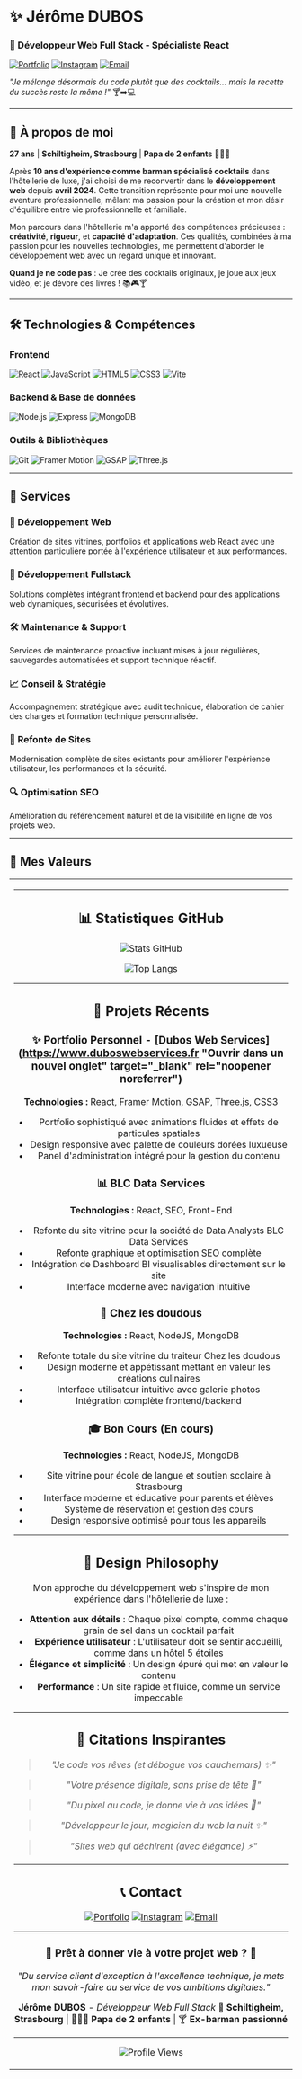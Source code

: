 # ✨ Jérôme DUBOS

### 🌟 Développeur Web Full Stack - Spécialiste React

<a href="https://www.duboswebservices.fr" target="_blank" rel="noopener noreferrer"><img src="https://img.shields.io/badge/Portfolio-Visitez%20mon%20site-212121?style=for-the-badge&logo=react&logoColor=#d4b15f" alt="Portfolio"></a>
<a href="https://www.instagram.com/duboswebservices/" target="_blank" rel="noopener noreferrer"><img src="https://img.shields.io/badge/Instagram-@duboswebservices-E4405F?style=for-the-badge&logo=instagram&logoColor=white" alt="Instagram"></a>
<a href="mailto:contact@duboswebservices.fr"><img src="https://img.shields.io/badge/Email-Contactez%20moi-d4b15f?style=for-the-badge&logo=gmail&logoColor=white" alt="Email"></a>

_"Je mélange désormais du code plutôt que des cocktails... mais la recette du succès reste la même !"_ 🍸➡️💻

</div>

---

## 🚀 À propos de moi

**27 ans** | **Schiltigheim, Strasbourg** | **Papa de 2 enfants** 👨‍👧‍👦

Après **10 ans d'expérience comme barman spécialisé cocktails** dans l'hôtellerie de luxe, j'ai choisi de me reconvertir dans le **développement web** depuis **avril 2024**. Cette transition représente pour moi une nouvelle aventure professionnelle, mêlant ma passion pour la création et mon désir d'équilibre entre vie professionnelle et familiale.

Mon parcours dans l'hôtellerie m'a apporté des compétences précieuses : **créativité**, **rigueur**, et **capacité d'adaptation**. Ces qualités, combinées à ma passion pour les nouvelles technologies, me permettent d'aborder le développement web avec un regard unique et innovant.

**Quand je ne code pas** : Je crée des cocktails originaux, je joue aux jeux vidéo, et je dévore des livres ! 📚🎮🍸

---

## 🛠️ Technologies & Compétences

### Frontend

![React](https://img.shields.io/badge/React-19.0.0-61DAFB?style=for-the-badge&logo=react&logoColor=black)
![JavaScript](https://img.shields.io/badge/JavaScript-ES6+-F7DF1E?style=for-the-badge&logo=javascript&logoColor=black)
![HTML5](https://img.shields.io/badge/HTML5-E34F26?style=for-the-badge&logo=html5&logoColor=white)
![CSS3](https://img.shields.io/badge/CSS3-1572B6?style=for-the-badge&logo=css3&logoColor=white)
![Vite](https://img.shields.io/badge/Vite-6.2.0-646CFF?style=for-the-badge&logo=vite&logoColor=white)

### Backend & Base de données

![Node.js](https://img.shields.io/badge/Node.js-339933?style=for-the-badge&logo=node.js&logoColor=white)
![Express](https://img.shields.io/badge/Express-000000?style=for-the-badge&logo=express&logoColor=white)
![MongoDB](https://img.shields.io/badge/MongoDB-47A248?style=for-the-badge&logo=mongodb&logoColor=white)

### Outils & Bibliothèques

![Git](https://img.shields.io/badge/Git-F05032?style=for-the-badge&logo=git&logoColor=white)
![Framer Motion](https://img.shields.io/badge/Framer%20Motion-0055FF?style=for-the-badge&logo=framer&logoColor=white)
![GSAP](https://img.shields.io/badge/GSAP-88CE02?style=for-the-badge&logo=greensock&logoColor=white)
![Three.js](https://img.shields.io/badge/Three.js-000000?style=for-the-badge&logo=three.js&logoColor=white)

---

## 💼 Services

### 🎨 Développement Web

Création de sites vitrines, portfolios et applications web React avec une attention particulière portée à l'expérience utilisateur et aux performances.

### 🔧 Développement Fullstack

Solutions complètes intégrant frontend et backend pour des applications web dynamiques, sécurisées et évolutives.

### 🛠️ Maintenance & Support

Services de maintenance proactive incluant mises à jour régulières, sauvegardes automatisées et support technique réactif.

### 📈 Conseil & Stratégie

Accompagnement stratégique avec audit technique, élaboration de cahier des charges et formation technique personnalisée.

### 🔄 Refonte de Sites

Modernisation complète de sites existants pour améliorer l'expérience utilisateur, les performances et la sécurité.

### 🔍 Optimisation SEO

Amélioration du référencement naturel et de la visibilité en ligne de vos projets web.

---

## 🌟 Mes Valeurs

<table>
<tr>
<td align="center" width="25%">

---

## 📊 Statistiques GitHub

<div align="center">

![Stats GitHub](https://github-readme-stats.vercel.app/api?username=Jerome-Dubos&show_icons=true&theme=dark&hide_border=true&bg_color=0a0a0a&title_color=d4b15f&text_color=ffffff&icon_color=d4b15f)

![Top Langs](https://github-readme-stats.vercel.app/api/top-langs/?username=Jerome-Dubos&layout=compact&theme=dark&hide_border=true&bg_color=0a0a0a&title_color=d4b15f&text_color=ffffff&icon_color=d4b15f)

</div>

---

## 🎯 Projets Récents

### ✨ Portfolio Personnel - [Dubos Web Services](https://www.duboswebservices.fr "Ouvrir dans un nouvel onglet" target="_blank" rel="noopener noreferrer")

**Technologies :** React, Framer Motion, GSAP, Three.js, CSS3

- Portfolio sophistiqué avec animations fluides et effets de particules spatiales
- Design responsive avec palette de couleurs dorées luxueuse
- Panel d'administration intégré pour la gestion du contenu

### 📊 BLC Data Services

**Technologies :** React, SEO, Front-End

- Refonte du site vitrine pour la société de Data Analysts BLC Data Services
- Refonte graphique et optimisation SEO complète
- Intégration de Dashboard BI visualisables directement sur le site
- Interface moderne avec navigation intuitive

### 🍰 Chez les doudous

**Technologies :** React, NodeJS, MongoDB

- Refonte totale du site vitrine du traiteur Chez les doudous
- Design moderne et appétissant mettant en valeur les créations culinaires
- Interface utilisateur intuitive avec galerie photos
- Intégration complète frontend/backend

### 🎓 Bon Cours (En cours)

**Technologies :** React, NodeJS, MongoDB

- Site vitrine pour école de langue et soutien scolaire à Strasbourg
- Interface moderne et éducative pour parents et élèves
- Système de réservation et gestion des cours
- Design responsive optimisé pour tous les appareils

---

## 🎨 Design Philosophy

Mon approche du développement web s'inspire de mon expérience dans l'hôtellerie de luxe :

- **Attention aux détails** : Chaque pixel compte, comme chaque grain de sel dans un cocktail parfait
- **Expérience utilisateur** : L'utilisateur doit se sentir accueilli, comme dans un hôtel 5 étoiles
- **Élégance et simplicité** : Un design épuré qui met en valeur le contenu
- **Performance** : Un site rapide et fluide, comme un service impeccable

---

## 🌟 Citations Inspirantes

> _"Je code vos rêves (et débogue vos cauchemars) ✨"_

> _"Votre présence digitale, sans prise de tête 🚀"_

> _"Du pixel au code, je donne vie à vos idées 🎨"_

> _"Développeur le jour, magicien du web la nuit ✨"_

> _"Sites web qui déchirent (avec élégance) ⚡"_

---

## 📞 Contact

<div align="center">

<a href="https://www.duboswebservices.fr" target="_blank" rel="noopener noreferrer"><img src="https://img.shields.io/badge/Portfolio-Visitez%20mon%20site-212121?style=for-the-badge&logo=react&logoColor=#d4b15f" alt="Portfolio"></a>
<a href="https://www.instagram.com/duboswebservices/" target="_blank" rel="noopener noreferrer"><img src="https://img.shields.io/badge/Instagram-@duboswebservices-E4405F?style=for-the-badge&logo=instagram&logoColor=white" alt="Instagram"></a>
<a href="mailto:contact@duboswebservices.fr"><img src="https://img.shields.io/badge/Email-Contactez%20moi-d4b15f?style=for-the-badge&logo=gmail&logoColor=white" alt="Email"></a>

</div>

---

<div align="center">

### 🌟 Prêt à donner vie à votre projet web ? 🌟

_"Du service client d'exception à l'excellence technique, je mets mon savoir-faire au service de vos ambitions digitales."_

**Jérôme DUBOS** - _Développeur Web Full Stack_
📍 **Schiltigheim, Strasbourg** | 👨‍👧‍👦 **Papa de 2 enfants** | 🍸 **Ex-barman passionné**

---

![Profile Views](https://komarev.com/ghpvc/?username=Jerome-Dubos&color=d4b15f&style=for-the-badge&label=PROFILE+VIEWS)

</div>
